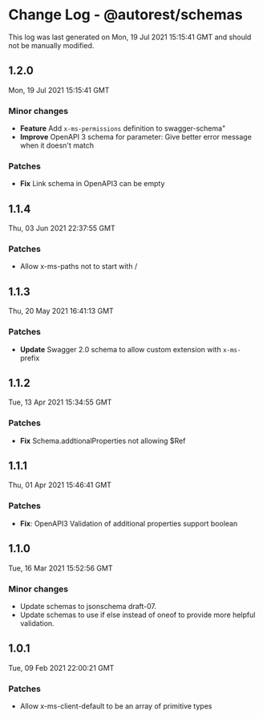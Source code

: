 # Change Log - @autorest/schemas

This log was last generated on Mon, 19 Jul 2021 15:15:41 GMT and should not be manually modified.

## 1.2.0
Mon, 19 Jul 2021 15:15:41 GMT

### Minor changes

- **Feature** Add `x-ms-permissions` definition to swagger-schema"
- **Improve** OpenAPI 3 schema for parameter: Give better error message when it doesn't match

### Patches

- **Fix** Link schema in OpenAPI3 can be empty

## 1.1.4
Thu, 03 Jun 2021 22:37:55 GMT

### Patches

- Allow x-ms-paths not to start with /

## 1.1.3
Thu, 20 May 2021 16:41:13 GMT

### Patches

- **Update** Swagger 2.0 schema to allow custom extension with  `x-ms-` prefix

## 1.1.2
Tue, 13 Apr 2021 15:34:55 GMT

### Patches

- **Fix** Schema.addtionalProperties not allowing $Ref

## 1.1.1
Thu, 01 Apr 2021 15:46:41 GMT

### Patches

- **Fix**: OpenAPI3 Validation of additional properties support boolean

## 1.1.0
Tue, 16 Mar 2021 15:52:56 GMT

### Minor changes

- Update schemas to jsonschema draft-07.
- Update schemas to use if else instead of oneof to provide more helpful validation.

## 1.0.1
Tue, 09 Feb 2021 22:00:21 GMT

### Patches

- Allow x-ms-client-default to be an array of primitive types

